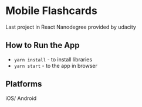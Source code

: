 # Mobile Flashcards

Last project in React Nanodegree provided by udacity

## How to Run the App

 - `yarn install` - to install libraries  
 - `yarn start` - to the app in browser

## Platforms

iOS/ Android

 

